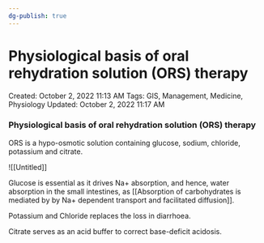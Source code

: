 ```yaml
---
dg-publish: true
---
```


# Physiological basis of oral rehydration solution (ORS) therapy

Created: October 2, 2022 11:13 AM
Tags: GIS, Management, Medicine, Physiology
Updated: October 2, 2022 11:17 AM

### Physiological basis of oral rehydration solution (ORS) therapy

ORS is a hypo-osmotic solution containing glucose, sodium, chloride, potassium and citrate.

![[Untitled]]

Glucose is essential as it drives Na+ absorption, and hence, water absorption in the small intestines, as [[Absorption of carbohydrates is mediated by by Na+ dependent transport and facilitated diffusion]].

Potassium and Chloride replaces the loss in diarrhoea.

Citrate serves as an acid buffer to correct base-deficit acidosis.